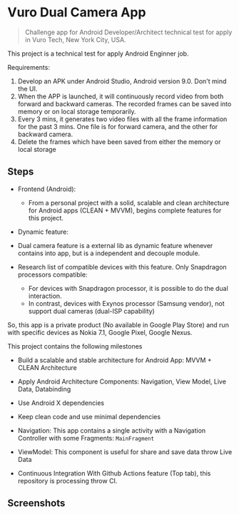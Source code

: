 # Vuro Dual Camera App
> Challenge app for Android Developer/Architect technical test for apply in Vuro Tech, New York City, USA.

This project is a technical test for apply Android Enginner job. 

Requirements:
1. Develop an APK under Android Studio, Android version 9.0. Don't mind  the UI.
2. When the APP is launched, it will continuously record video from both forward and backward cameras. The recorded frames can be saved into memory or on local storage temporarily.
3. Every 3 mins, it generates two video files with all the frame information for the past 3 mins. One file is for forward camera, and the other for backward camera.
4. Delete the frames which have been saved from either the memory or local storage

## Steps

- Frontend (Android):
  - From a personal project with a solid, scalable and clean architecture for Android apps (CLEAN + MVVM), begins complete features for this project.
  
- Dynamic feature:
 - Dual camera feature is a external lib as dynamic feature whenever contains into app, but is a independent
 and decouple module.
 - Research list of compatible devices with this feature. Only Snapdragon processors compatible:
 
   - For devices with Snapdragon processor, it is possible to do the dual interaction.
   - In contrast, devices with Exynos processor (Samsung vendor), not support dual cameras (dual-ISP capability)
   
So, this app is a private product (No available in Google Play Store) and run with specific devices as
Nokia 7.1, Google Pixel, Google Nexus.

This project contains the following milestones
 
- Build a scalable and stable architecture for Android App: MVVM + CLEAN Architecture
- Apply Android Architecture Components: Navigation, View Model, Live Data, Databinding
- Use Android X dependencies
- Keep clean code and use minimal dependencies

- Navigation:
This app contains a single activity with a Navigation Controller with some Fragments: `MainFragment`

- ViewModel:
This component is useful for share and save data throw Live Data

- Continuous Integration
With Github Actions feature (Top tab), this repository is processing throw CI.

## Screenshots

